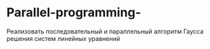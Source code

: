 # Parallel-programming-
Реализовать последовательный и параллельный алгоритм Гаусса решения систем линейных уравнений

